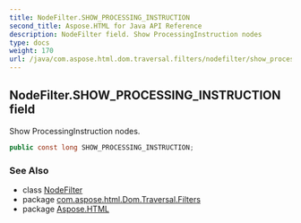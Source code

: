 ```yaml
---
title: NodeFilter.SHOW_PROCESSING_INSTRUCTION
second_title: Aspose.HTML for Java API Reference
description: NodeFilter field. Show ProcessingInstruction nodes
type: docs
weight: 170
url: /java/com.aspose.html.dom.traversal.filters/nodefilter/show_processing_instruction/
---
```

## NodeFilter.SHOW_PROCESSING_INSTRUCTION field

Show ProcessingInstruction nodes.

```java
public const long SHOW_PROCESSING_INSTRUCTION;
```

### See Also

* class [NodeFilter](../)
* package [com.aspose.html.Dom.Traversal.Filters](../../nodefilter/)
* package [Aspose.HTML](../../../)
